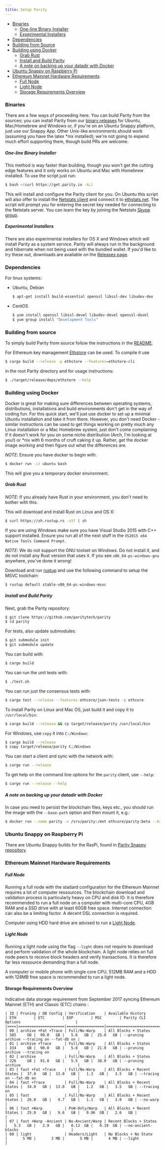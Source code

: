 ```yaml
---
title: Setup Parity
---
```


- [Binaries](#binaries)
    - [One-line Binary Installer](#one-line-binary-installer)
    - [Experimental Installers](#experimental-installers)
- [Dependencies](#dependencies)
- [Building from Source](#building-from-source)
- [Building using Docker](#building-using-docker)
    - [Grab Rust](#grab-rust)
    - [Install and Build Parity](#install-and-build-parity)
    - [A note on backing up your datadir with Docker](#a-note-on-backing-up-your-datadir-with-docker)
- [Ubuntu Snappy on Raspberry Pi](#ubuntu-snappy-on-raspberry-pi)
- [Ethereum Mainnet Hardware Requirements](#ethereum-mainnet-hardware-requirements)
    - [Full Node](#full-node)
    - [Light Node](#light-node)
    - [Storage Requirements Overview](#storage-requirements-overview)


### Binaries

There are a few ways of proceeding here. You can build Parity from the sources; you can install Parity from our [binary releases](https://github.com/paritytech/parity/releases) for Ubuntu, Mac/Homebrew and Windows or, if you're on an Ubuntu Snappy platform, just use our Snappy App. Other Unix-like environments should work (assuming you have the latex *nix installed); we're not going to expend much effort supporting them, though build PRs are welcome.

##### One-line Binary Installer

This method is way faster than building, though you won't get the cutting edge features and it only works on Ubuntu and Mac with Homebrew installed. To use the script just run:

```bash
$ bash <(curl https://get.parity.io -kL)
```

This will install and configure the Parity client for you. On Ubuntu this script will also offer to install the [Netstats client](https://github.com/cubedro/eth-net-intelligence-api) and connect it to [ethstats.net](https://ethstats.net). The script will prompt you for entering the secret key needed for connecting to the Netstats server. You can learn the key by joining the Netstats [Skype group](http://is.gd/iwSaR9).

##### Experimental Installers
There are also experimental installers for OS X and Windows which will install Parity as a system service. Parity will always run in the background and hibernate when not being used with the bundled wallet. If you'd like to try these out, downloads are available on the [Releases page](https://github.com/paritytech/parity/releases).

### Dependencies

For linux systems:

- Ubuntu, Debian

    ```bash
    $ apt-get install build-essential openssl libssl-dev libudev-dev
    ```

- CentOS


    ```bash
    $ yum install openssl libssl-devel libudev-devel openssl-devel
    $ yum group install "Development Tools"
    ```

### Building from source

To simply build Parity from source follow the instructions in the [README](https://github.com/paritytech/parity/blob/master/README.md).

For Ethereum key management [Ethstore](https://github.com/paritytech/ethstore) can be used. To compile it use

```bash
$ cargo build --release -p ethstore --features=ethstore-cli
```

in the root Parity directory and for usage instructions:

```bash
$ ./target/release/deps/ethstore --help
```

### Building using Docker

Docker is great for making sure differences between operating systems, distributions, installations and build environments don't get in the way of coding fun. For this quick start, we'll just use docker to set up a minimal Ubuntu installation and take it from there. However, you don't need Docker - similar instructions can be used to get things working on pretty much any Linux installation or a Mac Homebrew system, just don't come complaining if it doesn't work for you on some niche distribution (Arch, I'm looking at you!) or *nix with 6 months of cruft caking it up. Rather, get the docker image working and then figure out what the differences are.

*NOTE*: Ensure you have docker to begin with.

```bash
$ docker run -it ubuntu bash
```

This will give you a temporary docker environment.


##### Grab Rust

*NOTE*: If you already have Rust in your environment, you don't need to bother with this.

This will download and install Rust on Linux and OS X:

```bash
$ curl https://sh.rustup.rs -sSf | sh
```

If you are using Windows make sure you have Visual Studio 2015 with C++ support installed. Ensure you run all of the next stuff in the `VS2015 x64 Native Tools Command Prompt`.

*NOTE*: We do not support the GNU toolset on Windows. Do not install it, and do not install any Rust version that uses it. If you see `x86_64-pc-windows-gnu` anywhere, you've done it wrong!

Download and run [rustup](https://static.rust-lang.org/rustup/dist/x86_64-pc-windows-msvc/rustup-init.exe) and use the following command to setup the MSVC toolchain:

```bash
$ rustup default stable-x86_64-pc-windows-msvc
```

##### Install and Build Parity

Next, grab the Parity repository:

```bash
$ git clone https://github.com/paritytech/parity
$ cd parity
```

For tests, also update submodules:

```bash
$ git submodule init
$ git submodule update
```

You can build with:

```bash
$ cargo build
```

You can run the unit tests with:

```bash
$ ./test.sh
```

You can run just the consensus tests with:

```bash
$ cargo test --release --features ethcore/json-tests -p ethcore
```

To install Parity on Linux and Mac OS, just build it and copy it to `/usr/local/bin`:

```bash
$ cargo build --release && cp target/release/parity /usr/local/bin
```

For Windows, use `copy` it into `C:/Windows`:

```bash
$ cargo build --release
$ copy target/release/parity C:/Windows
```

You can start a client and sync with the network with:

```bash
$ cargo run --release
```

To get help on the command line options for the `parity` client, use `--help`:

```bash
$ cargo run --release --help
```

##### A note on backing up your datadir with Docker

In case you need to persist the blockchain files, keys etc., you should run the image with the `--base-path` option and then mount it, e.g.:

```bash
$ docker run --name parity -v /srv/parity:/mnt ethcore/parity:beta --base-path /mnt
```


### Ubuntu Snappy on Raspberry Pi

There are Ubuntu Snappy builds for the RasPi, found in [Parity Snappy repository](https://github.com/paritytech/parity-snappy).

### Ethereum Mainnet Hardware Requirements

##### Full Node

Running a full node with the stadard configuration for the Ethereum Mainnet requires a lot of computer ressources. The blockchain download and validation process is particularly heavy on CPU and disk IO. It is therefore recommended to run a full node on a computer with multi-core CPU, 4GB RAM and a SSD drive with at least 60GB free space. Internet connection can also be a limiting factor. A decent DSL connection is required.

Computer using HDD hard drive are advised to run a [Light Node](#light-node).

##### Light Node

Running a light node using the flag `--light` does not require to download and perform validation of the whole blockchain. A light node relies on full node peers to receive block headers and verify transactions. It is therefore far less ressource demanding than a full node.

A computer or mobile phone with single core CPU, 512MB RAM and a HDD with 128MB free space is recommended to run a light node.

#### Storage Requirements Overview

Indicative data storage requirement from September 2017 syncing Ethereum Mainnet (ETH) and Classic (ETC) chains :
```
| ID | Pruning / DB Config | Verification    | Available History          | ETH        | ETC        | EXP        | MSC        | Parity CLI Options                         |
|====|=====================|=================|============================|============|============|============|============|============================================|
| 00 | archive +Fat +Trace | Full/No-Warp    | All Blocks + States        | 385     GB |  90.0   GB |   5.6   GB |  25.0   GB | --pruning archive --tracing on --fat-db on |
| 01 | archive +Trace      | Full/No-Warp    | All Blocks + States        | 334     GB |  90.0   GB |   5.8   GB |  21.0   GB | --pruning archive --tracing on             |
| 02 | archive             | Full/No-Warp    | All Blocks + States        | 326     GB |  91.0   GB |   5.5   GB |  30.0   GB | --pruning archive                          |
| 03 | fast +Fat +Trace    | Full/No-Warp    | All Blocks + Recent States |  37.0   GB |  13.0   GB |   1.3   GB |   3.5   GB | --tracing on --fat-db on                   |
| 04 | fast +Trace         | Full/No-Warp    | All Blocks + Recent States |  34.0   GB |  13.0   GB |   1.2   GB |   3.5   GB | --tracing on                               |
| 05 | fast                | Full/No-Warp    | All Blocks + Recent States |  26.0   GB |   9.7   GB |   1.1   GB |   3.0   GB | --no-warp                                  |
| 06 | fast +Warp          | PoW-Only/Warp   | All Blocks + Recent States |  25.0   GB |   9.6   GB |   0.96  GB |   2.6   GB |                                            |
| 07 | fast +Warp -Ancient | No-Ancient/Warp | Recent Blocks + States     |   5.3   GB |   2.9   GB |   0.13  GB |   0.19  GB | --no-ancient-blocks                        |
| 08 | light               | Headers/Light   | No Blocks + No State       |       5 MB |       3 MB |       5 MB |       4 MB | --light                                    |
```
